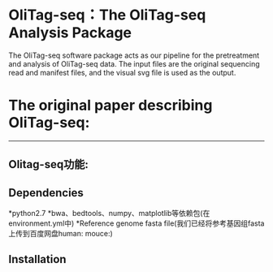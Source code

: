# OliTag-seq：The OliTag-seq Analysis Package
The OliTag-seq software package acts as our pipeline for the pretreatment and analysis of OliTag-seq data. The input files are the original sequencing read and manifest files, and the visual svg file is used as the output.
# The original paper describing OliTag-seq:
*******************************************
## Olitag-seq功能:


## Dependencies
*python2.7
*bwa、bedtools、numpy、matplotlib等依赖包(在environment.yml中)
*Reference genome fasta file(我们已经将参考基因组fasta上传到百度网盘human:   mouce:)
## Installation
<?print
    print
## yaml文件举例，说明

## 运行
